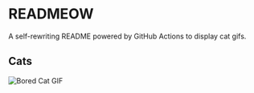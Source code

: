 # READMEOW

A self-rewriting README powered by GitHub Actions to display cat gifs.

## Cats

![Bored Cat GIF](https://media2.giphy.com/media/v1.Y2lkPTlhY2QwMmRhMzFpandlNjk3cW1xam0zZWt4bnUxbGR2dzhqNG5sZzlvc3BkN2c2OSZlcD12MV9naWZzX3NlYXJjaCZjdD1n/mlvseq9yvZhba/200.gif)
